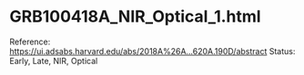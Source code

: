 # GRB100418A_NIR_Optical_1.html

Reference: https://ui.adsabs.harvard.edu/abs/2018A%26A...620A.190D/abstract
Status: Early, Late, NIR, Optical